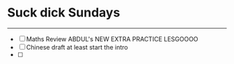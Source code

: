 # Suck dick Sundays
---
- [ ] Maths Review ABDUL's NEW EXTRA PRACTICE LESGOOOO
- [ ] Chinese draft at least start the intro
- [ ] 